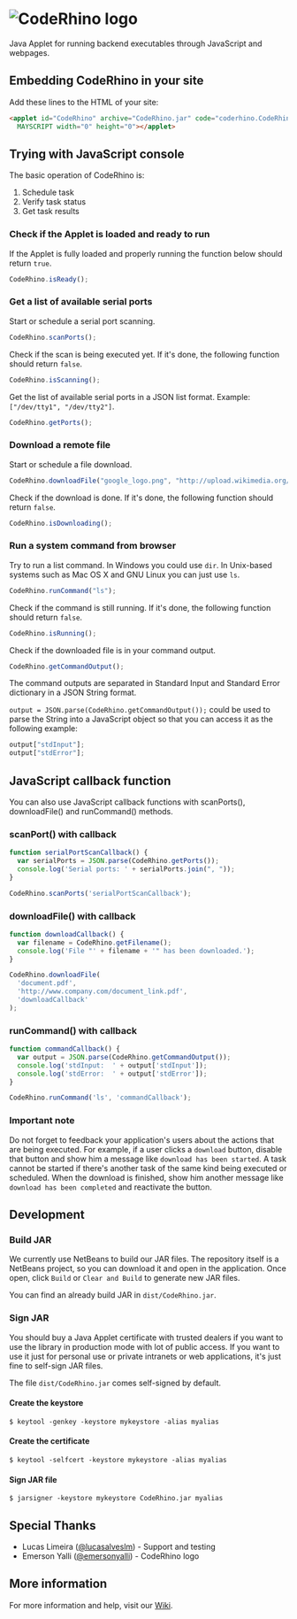 # ![CodeRhino logo](https://cloud.githubusercontent.com/assets/3674112/7498819/006a7244-f3fa-11e4-9b75-9b4a7e7d5e5b.png)
Java Applet for running backend executables through JavaScript and webpages.

## Embedding CodeRhino in your site
Add these lines to the HTML of your site:
```HTML
<applet id="CodeRhino" archive="CodeRhino.jar" code="coderhino.CodeRhinoApplet"
  MAYSCRIPT width="0" height="0"></applet>
```

## Trying with JavaScript console

The basic operation of CodeRhino is:

1. Schedule task
2. Verify task status
3. Get task results

### Check if the Applet is loaded and ready to run
If the Applet is fully loaded and properly running the function below should return `true`.
```JavaScript
CodeRhino.isReady();
```

### Get a list of available serial ports
Start or schedule a serial port scanning.
```JavaScript
CodeRhino.scanPorts();
```
Check if the scan is being executed yet. If it's done, the following function should return `false`.
```JavaScript
CodeRhino.isScanning();
```
Get the list of available serial ports in a JSON list format.
Example: `["/dev/tty1", "/dev/tty2"]`.
```JavaScript
CodeRhino.getPorts();
```

### Download a remote file
Start or schedule a file download.
```JavaScript
CodeRhino.downloadFile("google_logo.png", "http://upload.wikimedia.org/wikipedia/commons/3/30/Googlelogo.png");
```
Check if the download is done. If it's done, the following function should return `false`.
```JavaScript
CodeRhino.isDownloading();
```

### Run a system command from browser
Try to run a list command. In Windows you could use `dir`. In Unix-based systems such as Mac OS X and GNU Linux you can just use `ls`.
```JavaScript
CodeRhino.runCommand("ls");
```
Check if the command is still running. If it's done, the following function should return `false`.
```JavaScript
CodeRhino.isRunning();
```
Check if the downloaded file is in your command output.
```JavaScript
CodeRhino.getCommandOutput();
```
The command outputs are separated in Standard Input and Standard Error dictionary in a JSON String format.

`output = JSON.parse(CodeRhino.getCommandOutput());` could be used to parse the String into a JavaScript object so that you can access it as the following example:
```JavaScript
output["stdInput"];
output["stdError"];
```

## JavaScript callback function

You can also use JavaScript callback functions with scanPorts(), downloadFile() and runCommand() methods.

### scanPort() with callback

```JavaScript
function serialPortScanCallback() {
  var serialPorts = JSON.parse(CodeRhino.getPorts());
  console.log('Serial ports: ' + serialPorts.join(", "));
}

CodeRhino.scanPorts('serialPortScanCallback');
```

### downloadFile() with callback

```JavaScript
function downloadCallback() {
  var filename = CodeRhino.getFilename();
  console.log('File "' + filename + '" has been downloaded.');
}

CodeRhino.downloadFile(
  'document.pdf', 
  'http://www.company.com/document_link.pdf', 
  'downloadCallback'
);
```

### runCommand() with callback

```JavaScript
function commandCallback() {
  var output = JSON.parse(CodeRhino.getCommandOutput());
  console.log('stdInput:  ' + output['stdInput']);
  console.log('stdError:  ' + output['stdError']);
}

CodeRhino.runCommand('ls', 'commandCallback');
```

### Important note

Do not forget to feedback your application's users about the actions that are being executed.
For example, if a user clicks a `download` button, disable that button and show him a message like `download has been started`.
A task cannot be started if there's another task of the same kind being executed or scheduled.
When the download is finished, show him another message like `download has been completed` and reactivate the button.

## Development

### Build JAR

We currently use NetBeans to build our JAR files. The repository itself is a NetBeans project, so you can download it and open in the application. Once open, click `Build` or `Clear and Build` to generate new JAR files.

You can find an already build JAR in `dist/CodeRhino.jar`.

### Sign JAR

You should buy a Java Applet certificate with trusted dealers if you want to use the library in production mode with lot of public access. If you want to use it just for personal use or private intranets or web applications, it's just fine to self-sign JAR files.

The file `dist/CodeRhino.jar` comes self-signed by default.

#### Create the keystore

```shell
$ keytool -genkey -keystore mykeystore -alias myalias
````

#### Create the certificate

```shell
$ keytool -selfcert -keystore mykeystore -alias myalias
````

#### Sign JAR file

```shell
$ jarsigner -keystore mykeystore CodeRhino.jar myalias
```

## Special Thanks

- Lucas Limeira ([@lucasalveslm](https://github.com/lucasalveslm)) - Support and testing
- Emerson Yalli ([@emersonyalli](https://github.com/EmersonYalli)) - CodeRhino logo

## More information

For more information and help, visit our [Wiki](http://github.com/victor-torres/CodeRhino/wiki/).

